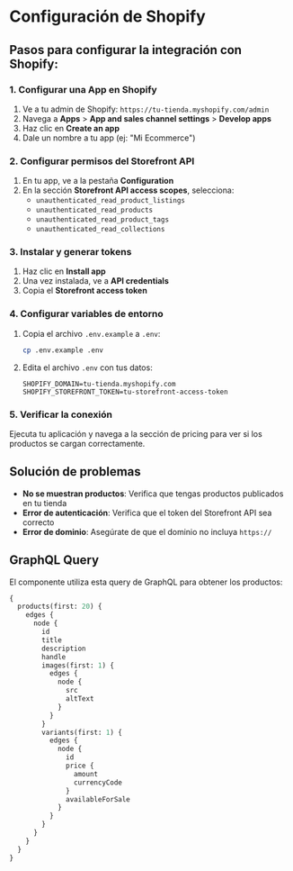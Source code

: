 # Configuración de Shopify

## Pasos para configurar la integración con Shopify:

### 1. Configurar una App en Shopify

1. Ve a tu admin de Shopify: `https://tu-tienda.myshopify.com/admin`
2. Navega a **Apps** > **App and sales channel settings** > **Develop apps**
3. Haz clic en **Create an app**
4. Dale un nombre a tu app (ej: "Mi Ecommerce")

### 2. Configurar permisos del Storefront API

1. En tu app, ve a la pestaña **Configuration**
2. En la sección **Storefront API access scopes**, selecciona:
   - `unauthenticated_read_product_listings`
   - `unauthenticated_read_products`
   - `unauthenticated_read_product_tags`
   - `unauthenticated_read_collections`

### 3. Instalar y generar tokens

1. Haz clic en **Install app**
2. Una vez instalada, ve a **API credentials**
3. Copia el **Storefront access token**

### 4. Configurar variables de entorno

1. Copia el archivo `.env.example` a `.env`:

   ```bash
   cp .env.example .env
   ```

2. Edita el archivo `.env` con tus datos:
   ```
   SHOPIFY_DOMAIN=tu-tienda.myshopify.com
   SHOPIFY_STOREFRONT_TOKEN=tu-storefront-access-token
   ```

### 5. Verificar la conexión

Ejecuta tu aplicación y navega a la sección de pricing para ver si los productos se cargan correctamente.

## Solución de problemas

- **No se muestran productos**: Verifica que tengas productos publicados en tu tienda
- **Error de autenticación**: Verifica que el token del Storefront API sea correcto
- **Error de dominio**: Asegúrate de que el dominio no incluya `https://`

## GraphQL Query

El componente utiliza esta query de GraphQL para obtener los productos:

```graphql
{
  products(first: 20) {
    edges {
      node {
        id
        title
        description
        handle
        images(first: 1) {
          edges {
            node {
              src
              altText
            }
          }
        }
        variants(first: 1) {
          edges {
            node {
              id
              price {
                amount
                currencyCode
              }
              availableForSale
            }
          }
        }
      }
    }
  }
}
```
